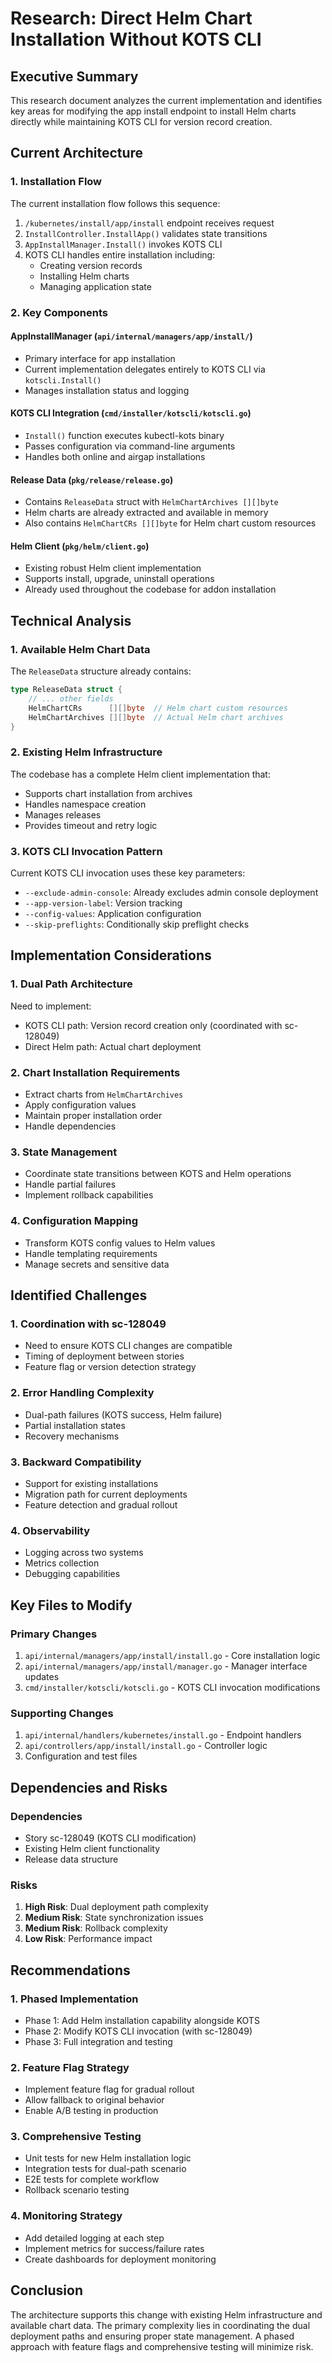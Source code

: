 # Research: Direct Helm Chart Installation Without KOTS CLI

## Executive Summary
This research document analyzes the current implementation and identifies key areas for modifying the app install endpoint to install Helm charts directly while maintaining KOTS CLI for version record creation.

## Current Architecture

### 1. Installation Flow
The current installation flow follows this sequence:
1. `/kubernetes/install/app/install` endpoint receives request
2. `InstallController.InstallApp()` validates state transitions
3. `AppInstallManager.Install()` invokes KOTS CLI
4. KOTS CLI handles entire installation including:
   - Creating version records
   - Installing Helm charts
   - Managing application state

### 2. Key Components

#### AppInstallManager (`api/internal/managers/app/install/`)
- Primary interface for app installation
- Current implementation delegates entirely to KOTS CLI via `kotscli.Install()`
- Manages installation status and logging

#### KOTS CLI Integration (`cmd/installer/kotscli/kotscli.go`)
- `Install()` function executes kubectl-kots binary
- Passes configuration via command-line arguments
- Handles both online and airgap installations

#### Release Data (`pkg/release/release.go`)
- Contains `ReleaseData` struct with `HelmChartArchives [][]byte`
- Helm charts are already extracted and available in memory
- Also contains `HelmChartCRs [][]byte` for Helm chart custom resources

#### Helm Client (`pkg/helm/client.go`)
- Existing robust Helm client implementation
- Supports install, upgrade, uninstall operations
- Already used throughout the codebase for addon installation

## Technical Analysis

### 1. Available Helm Chart Data
The `ReleaseData` structure already contains:
```go
type ReleaseData struct {
    // ... other fields
    HelmChartCRs      [][]byte  // Helm chart custom resources
    HelmChartArchives [][]byte  // Actual Helm chart archives
}
```

### 2. Existing Helm Infrastructure
The codebase has a complete Helm client implementation that:
- Supports chart installation from archives
- Handles namespace creation
- Manages releases
- Provides timeout and retry logic

### 3. KOTS CLI Invocation Pattern
Current KOTS CLI invocation uses these key parameters:
- `--exclude-admin-console`: Already excludes admin console deployment
- `--app-version-label`: Version tracking
- `--config-values`: Application configuration
- `--skip-preflights`: Conditionally skip preflight checks

## Implementation Considerations

### 1. Dual Path Architecture
Need to implement:
- KOTS CLI path: Version record creation only (coordinated with sc-128049)
- Direct Helm path: Actual chart deployment

### 2. Chart Installation Requirements
- Extract charts from `HelmChartArchives`
- Apply configuration values
- Maintain proper installation order
- Handle dependencies

### 3. State Management
- Coordinate state transitions between KOTS and Helm operations
- Handle partial failures
- Implement rollback capabilities

### 4. Configuration Mapping
- Transform KOTS config values to Helm values
- Handle templating requirements
- Manage secrets and sensitive data

## Identified Challenges

### 1. Coordination with sc-128049
- Need to ensure KOTS CLI changes are compatible
- Timing of deployment between stories
- Feature flag or version detection strategy

### 2. Error Handling Complexity
- Dual-path failures (KOTS success, Helm failure)
- Partial installation states
- Recovery mechanisms

### 3. Backward Compatibility
- Support for existing installations
- Migration path for current deployments
- Feature detection and gradual rollout

### 4. Observability
- Logging across two systems
- Metrics collection
- Debugging capabilities

## Key Files to Modify

### Primary Changes
1. `api/internal/managers/app/install/install.go` - Core installation logic
2. `api/internal/managers/app/install/manager.go` - Manager interface updates
3. `cmd/installer/kotscli/kotscli.go` - KOTS CLI invocation modifications

### Supporting Changes
1. `api/internal/handlers/kubernetes/install.go` - Endpoint handlers
2. `api/controllers/app/install/install.go` - Controller logic
3. Configuration and test files

## Dependencies and Risks

### Dependencies
- Story sc-128049 (KOTS CLI modification)
- Existing Helm client functionality
- Release data structure

### Risks
1. **High Risk**: Dual deployment path complexity
2. **Medium Risk**: State synchronization issues
3. **Medium Risk**: Rollback complexity
4. **Low Risk**: Performance impact

## Recommendations

### 1. Phased Implementation
- Phase 1: Add Helm installation capability alongside KOTS
- Phase 2: Modify KOTS CLI invocation (with sc-128049)
- Phase 3: Full integration and testing

### 2. Feature Flag Strategy
- Implement feature flag for gradual rollout
- Allow fallback to original behavior
- Enable A/B testing in production

### 3. Comprehensive Testing
- Unit tests for new Helm installation logic
- Integration tests for dual-path scenario
- E2E tests for complete workflow
- Rollback scenario testing

### 4. Monitoring Strategy
- Add detailed logging at each step
- Implement metrics for success/failure rates
- Create dashboards for deployment monitoring

## Conclusion
The architecture supports this change with existing Helm infrastructure and available chart data. The primary complexity lies in coordinating the dual deployment paths and ensuring proper state management. A phased approach with feature flags and comprehensive testing will minimize risk.